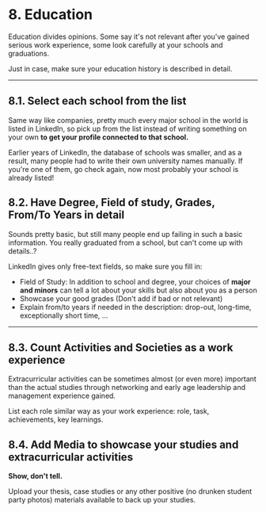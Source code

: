 # 8. Education

Education divides opinions. Some say it's not relevant after you've gained serious work experience, some look carefully at your schools and graduations.

Just in case, make sure your education history is described in detail.

---

## 8.1. Select each school from the list

Same way like companies, pretty much every major school in the world is listed in LinkedIn, so pick up from the list instead of writing something on your own **to get your profile connected to that school.**

Earlier years of LinkedIn, the database of schools was smaller, and as a result, many people had to write their own university names manually. If you're one of them, go check again, now most probably your school is already listed!

## 8.2. Have Degree, Field of study, Grades, From/To Years in detail

Sounds pretty basic, but still many people end up failing in such a basic information. You really graduated from a school, but can't come up with details..?

LinkedIn gives only free-text fields, so make sure you fill in:

- Field of Study: In addition to school and degree, your choices of **major and minors** can tell a lot about your skills but also about you as a person
- Showcase your good grades (Don't add if bad or not relevant)
- Explain from/to years if needed in the description: drop-out, long-time, exceptionally short time, ...

---

## 8.3. Count Activities and Societies as a work experience

Extracurricular activities can be sometimes almost (or even more) important than the actual studies through networking and early age leadership and management experience gained.

List each role similar way as your work experience: role, task, achievements, key learnings.

## 8.4. Add Media to showcase your studies and extracurricular activities

**Show, don't tell.**

Upload your thesis, case studies or any other positive (no drunken student party photos) materials available to back up your studies.
